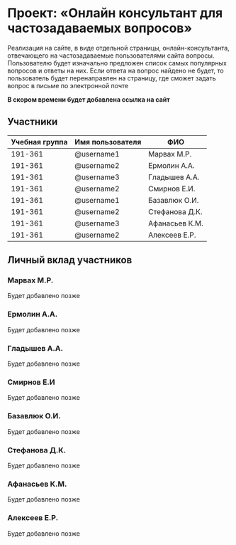 # Проект: «Онлайн консультант для частозадаваемых вопросов»

Реализация на сайте, в виде отдельной страницы, онлайн-консультанта, отвечающего на частозадаваемые пользователями сайта вопросы. Пользователю будет изначально предложен список самых популярных вопросов и ответы на них. Если ответа на вопрос найдено не будет, то пользователь будет перенаправлен на страницу, где сможет задать вопрос в письме по электронной почте

**В скором времени будет добавлена ссылка на сайт**

## Участники

| Учебная группа | Имя пользователя | ФИО                      |
|----------------|------------------|--------------------------|
| 191-361        | @username1       | Марвах М.Р.             |
| 191-361      | @username2       | Ермолин А.А.             |
| 191-361       | @username3       | Гладышев А.А. |
| 191-361       | @username2       | Смирнов Е.И.              |
| 191-361        | @username1       | Базавлюк О.И.              |
| 191-361      | @username2       | Стефанова Д.К.              |
| 191-361       | @username3       | Афанасьев К.М. |
| 191-361       | @username2       | Алексеев Е.Р.             |

## Личный вклад участников

### Марвах М.Р.

Будет добавлено позже

### Ермолин А.А.

Будет добавлено позже

### Гладышев А.А.

Будет добавлено позже

### Смирнов Е.И

Будет добавлено позже

### Базавлюк О.И.

Будет добавлено позже

### Стефанова Д.К.

Будет добавлено позже

### Афанасьев К.М.

Будет добавлено позже

### Алексеев Е.Р. 

Будет добавлено позже
